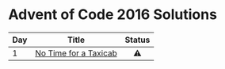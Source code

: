 # Advent of Code 2016 Solutions
| Day | Title                                                       | Status    |
| --- | ----------------------------------------------------------- |:---------:|
| 1   | [No Time for a Taxicab](http://adventofcode.com/2016/day/1) | :warning: |
